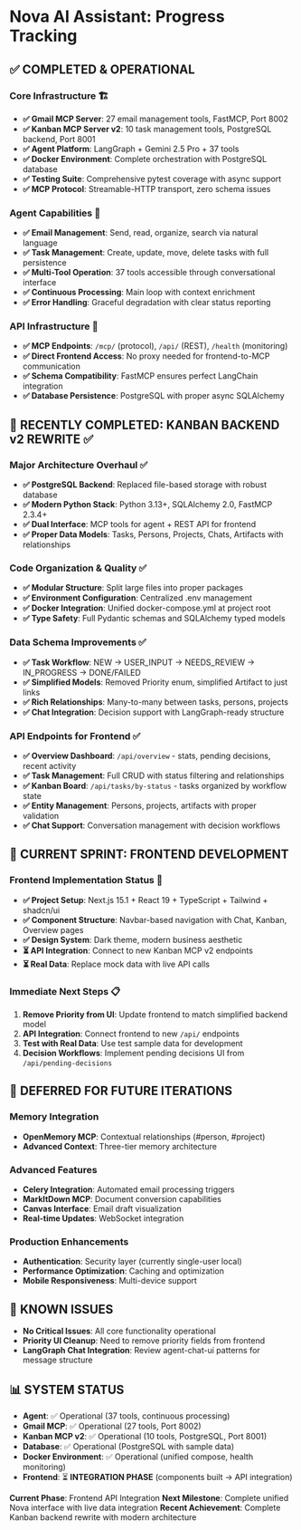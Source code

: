 # Nova AI Assistant: Progress Tracking

## ✅ **COMPLETED & OPERATIONAL**

### **Core Infrastructure** 🏗️
- **✅ Gmail MCP Server**: 27 email management tools, FastMCP, Port 8002
- **✅ Kanban MCP Server v2**: 10 task management tools, PostgreSQL backend, Port 8001  
- **✅ Agent Platform**: LangGraph + Gemini 2.5 Pro + 37 tools
- **✅ Docker Environment**: Complete orchestration with PostgreSQL database
- **✅ Testing Suite**: Comprehensive pytest coverage with async support
- **✅ MCP Protocol**: Streamable-HTTP transport, zero schema issues

### **Agent Capabilities** 🤖
- **✅ Email Management**: Send, read, organize, search via natural language
- **✅ Task Management**: Create, update, move, delete tasks with full persistence
- **✅ Multi-Tool Operation**: 37 tools accessible through conversational interface
- **✅ Continuous Processing**: Main loop with context enrichment
- **✅ Error Handling**: Graceful degradation with clear status reporting

### **API Infrastructure** 🔌
- **✅ MCP Endpoints**: `/mcp/` (protocol), `/api/` (REST), `/health` (monitoring)
- **✅ Direct Frontend Access**: No proxy needed for frontend-to-MCP communication
- **✅ Schema Compatibility**: FastMCP ensures perfect LangChain integration
- **✅ Database Persistence**: PostgreSQL with proper async SQLAlchemy

## 🎯 **RECENTLY COMPLETED: KANBAN BACKEND v2 REWRITE** ✅

### **Major Architecture Overhaul** ✅
- **✅ PostgreSQL Backend**: Replaced file-based storage with robust database
- **✅ Modern Python Stack**: Python 3.13+, SQLAlchemy 2.0, FastMCP 2.3.4+
- **✅ Dual Interface**: MCP tools for agent + REST API for frontend
- **✅ Proper Data Models**: Tasks, Persons, Projects, Chats, Artifacts with relationships

### **Code Organization & Quality** ✅
- **✅ Modular Structure**: Split large files into proper packages
- **✅ Environment Configuration**: Centralized .env management
- **✅ Docker Integration**: Unified docker-compose.yml at project root
- **✅ Type Safety**: Full Pydantic schemas and SQLAlchemy typed models

### **Data Schema Improvements** ✅
- **✅ Task Workflow**: NEW → USER_INPUT → NEEDS_REVIEW → IN_PROGRESS → DONE/FAILED
- **✅ Simplified Models**: Removed Priority enum, simplified Artifact to just links
- **✅ Rich Relationships**: Many-to-many between tasks, persons, projects
- **✅ Chat Integration**: Decision support with LangGraph-ready structure

### **API Endpoints for Frontend** ✅
- **✅ Overview Dashboard**: `/api/overview` - stats, pending decisions, recent activity
- **✅ Task Management**: Full CRUD with status filtering and relationships
- **✅ Kanban Board**: `/api/tasks/by-status` - tasks organized by workflow state
- **✅ Entity Management**: Persons, projects, artifacts with proper validation
- **✅ Chat Support**: Conversation management with decision workflows

## 🎯 **CURRENT SPRINT: FRONTEND DEVELOPMENT**

### **Frontend Implementation Status** 🚀
- **✅ Project Setup**: Next.js 15.1 + React 19 + TypeScript + Tailwind + shadcn/ui  
- **✅ Component Structure**: Navbar-based navigation with Chat, Kanban, Overview pages
- **✅ Design System**: Dark theme, modern business aesthetic
- **⏳ API Integration**: Connect to new Kanban MCP v2 endpoints
- **⏳ Real Data**: Replace mock data with live API calls

### **Immediate Next Steps** 📋
1. **Remove Priority from UI**: Update frontend to match simplified backend model
2. **API Integration**: Connect frontend to new `/api/` endpoints
3. **Test with Real Data**: Use test sample data for development
4. **Decision Workflows**: Implement pending decisions UI from `/api/pending-decisions`

## 🔄 **DEFERRED FOR FUTURE ITERATIONS**

### **Memory Integration** 
- **OpenMemory MCP**: Contextual relationships (#person, #project)
- **Advanced Context**: Three-tier memory architecture

### **Advanced Features**
- **Celery Integration**: Automated email processing triggers
- **MarkItDown MCP**: Document conversion capabilities
- **Canvas Interface**: Email draft visualization
- **Real-time Updates**: WebSocket integration

### **Production Enhancements**
- **Authentication**: Security layer (currently single-user local)
- **Performance Optimization**: Caching and optimization
- **Mobile Responsiveness**: Multi-device support

## 🐛 **KNOWN ISSUES**
- **No Critical Issues**: All core functionality operational
- **Priority UI Cleanup**: Need to remove priority fields from frontend
- **LangGraph Chat Integration**: Review agent-chat-ui patterns for message structure

## 📊 **SYSTEM STATUS**
- **Agent**: ✅ Operational (37 tools, continuous processing)
- **Gmail MCP**: ✅ Operational (27 tools, Port 8002)
- **Kanban MCP v2**: ✅ Operational (10 tools, PostgreSQL, Port 8001)
- **Database**: ✅ Operational (PostgreSQL with sample data)
- **Docker Environment**: ✅ Operational (unified compose, health monitoring)
- **Frontend**: ⏳ **INTEGRATION PHASE** (components built → API integration)

**Current Phase**: Frontend API Integration
**Next Milestone**: Complete unified Nova interface with live data integration
**Recent Achievement**: Complete Kanban backend rewrite with modern architecture